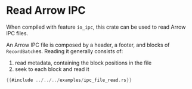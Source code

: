 <!---
  Licensed to the Apache Software Foundation (ASF) under one
  or more contributor license agreements.  See the NOTICE file
  distributed with this work for additional information
  regarding copyright ownership.  The ASF licenses this file
  to you under the Apache License, Version 2.0 (the
  "License"); you may not use this file except in compliance
  with the License.  You may obtain a copy of the License at

    http://www.apache.org/licenses/LICENSE-2.0

  Unless required by applicable law or agreed to in writing,
  software distributed under the License is distributed on an
  "AS IS" BASIS, WITHOUT WARRANTIES OR CONDITIONS OF ANY
  KIND, either express or implied.  See the License for the
  specific language governing permissions and limitations
  under the License.
-->

# Read Arrow IPC

When compiled with feature `io_ipc`, this crate can be used to read Arrow IPC files.

An Arrow IPC file is composed by a header, a footer, and blocks of `RecordBatch`es.
Reading it generally consists of:

1. read metadata, containing the block positions in the file
2. seek to each block and read it

```rust
{{#include ../../../examples/ipc_file_read.rs}}
```
